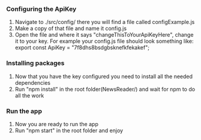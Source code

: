 ### Configuring the ApiKey

1. Navigate to ./src/config/ there you will find a file called configExample.js
2. Make a copy of that file and name it config.js
3. Open the file and where it says "changeThisToYourApiKeyHere", change it to your key.
   For example your config.js file should look something like: export const ApiKey = "7f8dhs8bsdgbsknefkfekakef";

### Installing packages

1. Now that you have the key configured you need to install all the needed dependencies
2. Run "npm install" in the root folder(NewsReader/) and wait for npm to do all the work

### Run the app

1. Now you are ready to run the app
2. Run "npm start" in the root folder and enjoy
